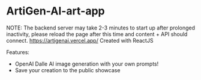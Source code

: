 # ArtiGen-AI-art-app
NOTE: The backend server may take 2-3 minutes to start up after prolonged inactivity, please reload the page after this time and content + API should connect.
https://artigenai.vercel.app/
Created with ReactJS

Features:
- OpenAI Dalle AI image generation with your own prompts!
- Save your creation to the public showcase
 

